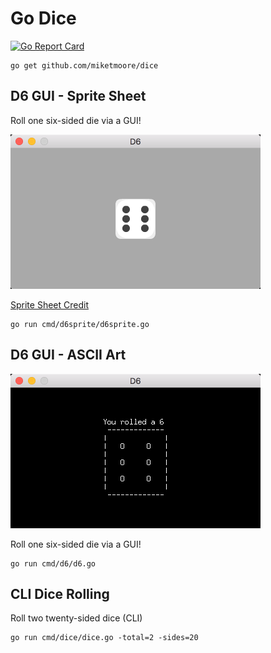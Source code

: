 # Go Dice

[![Go Report Card](https://goreportcard.com/badge/github.com/miketmoore/dice)](https://goreportcard.com/report/github.com/miketmoore/dice)

```
go get github.com/miketmoore/dice
```

## D6 GUI - Sprite Sheet

Roll one six-sided die via a GUI!

<img src="assets/screenshots/you-rolled-a-six-sprite.png" width="400">

[Sprite Sheet Credit](http://kenney.nl/assets/boardgame-pack)

```
go run cmd/d6sprite/d6sprite.go
```

## D6 GUI - ASCII Art

<img src="assets/screenshots/you-rolled-a-six.png" width="400">

Roll one six-sided die via a GUI!

```
go run cmd/d6/d6.go
```

## CLI Dice Rolling

Roll two twenty-sided dice (CLI)

```
go run cmd/dice/dice.go -total=2 -sides=20
```

